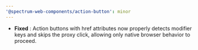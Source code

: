 ```yaml
---
'@spectrum-web-components/action-button': minor
---
```


- **Fixed** : Action buttons with href attributes now properly detects modifier keys and skips the proxy click, allowing only native browser behavior to proceed.

